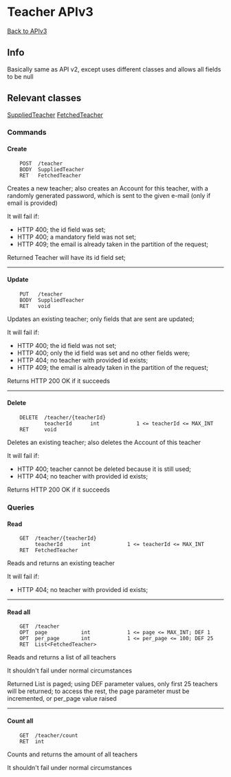 # Teacher APIv3

[Back to APIv3](./APIv3.md#api-v3)

## Info

Basically same as API v2, except uses different classes and allows all fields to be null

## Relevant classes

[SuppliedTeacher](../../src/main/java/com/superum/api/v3/teacher/dto/SuppliedTeacher.java)
[FetchedTeacher](../../src/main/java/com/superum/api/v3/teacher/dto/FetchedTeacher.java)

### Commands

#### Create
```
    POST  /teacher
    BODY  SuppliedTeacher
    RET   FetchedTeacher
```

Creates a new teacher;
also creates an Account for this teacher, with a randomly generated password, which is sent to the given e-mail
(only if email is provided)

It will fail if:
  * HTTP 400; the id field was set;
  * HTTP 400; a mandatory field was not set;
  * HTTP 409; the email is already taken in the partition of the request;

Returned Teacher will have its id field set;

------

#### Update
```
    PUT   /teacher
    BODY  SuppliedTeacher
    RET   void
```

Updates an existing teacher; only fields that are sent are updated;

It will fail if:
  * HTTP 400; the id field was not set;
  * HTTP 400; only the id field was set and no other fields were;
  * HTTP 404; no teacher with provided id exists;
  * HTTP 409; the email is already taken in the partition of the request;

Returns HTTP 200 OK if it succeeds

------

#### Delete
```
    DELETE  /teacher/{teacherId}
            teacherId      int            1 <= teacherId <= MAX_INT
    RET     void
```

Deletes an existing teacher;
also deletes the Account of this teacher

It will fail if:
  * HTTP 400; teacher cannot be deleted because it is still used;
  * HTTP 404; no teacher with provided id exists;

Returns HTTP 200 OK if it succeeds

### Queries

#### Read
```
    GET  /teacher/{teacherId}
         teacherId      int            1 <= teacherId <= MAX_INT
    RET  FetchedTeacher
```

Reads and returns an existing teacher

It will fail if:
  * HTTP 404; no teacher with provided id exists;

------

#### Read all
```
    GET  /teacher
    OPT  page           int            1 <= page <= MAX_INT; DEF 1
    OPT  per_page       int            1 <= per_page <= 100; DEF 25
    RET  List<FetchedTeacher>
```

Reads and returns a list of all teachers

It shouldn't fail under normal circumstances

Returned List is paged; using DEF parameter values, only first 25 teachers will be returned; to access the rest,
the page parameter must be incremented, or per_page value raised
    
------

#### Count all
```
    GET  /teacher/count
    RET  int
```

Counts and returns the amount of all teachers

It shouldn't fail under normal circumstances
